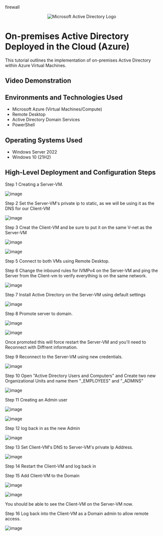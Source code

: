 firewall<p align="center">
<img src="https://i.imgur.com/pU5A58S.png" alt="Microsoft Active Directory Logo"/>
</p>

<h1>On-premises Active Directory Deployed in the Cloud (Azure)</h1>
This tutorial outlines the implementation of on-premises Active Directory within Azure Virtual Machines.<br />


<h2>Video Demonstration</h2>


<h2>Environments and Technologies Used</h2>

- Microsoft Azure (Virtual Machines/Compute)
- Remote Desktop
- Active Directory Domain Services
- PowerShell

<h2>Operating Systems Used </h2>

- Windows Server 2022
- Windows 10 (21H2)

<h2>High-Level Deployment and Configuration Steps</h2>

Step 1 Creating a Server-VM.

![image](https://github.com/KitchReeves/Active-Directory/assets/158783649/73c69125-8f1c-4c91-941c-2415574d3a37)

Step 2 Set the Server-VM's private ip to static, as we will be using it as the DNS for our Client-VM

![image](https://github.com/KitchReeves/Active-Directory/assets/158783649/db988e10-54a2-4a4f-b955-5f488568e5ed)


Step 3 Creat the Client-VM and be sure to put it on the same V-net as the Server-VM

![image](https://github.com/KitchReeves/Active-Directory/assets/158783649/f948c404-f7d1-4fca-85ae-82882d172638)


![image](https://github.com/KitchReeves/Active-Directory/assets/158783649/204d8bf3-bbe6-4ded-a0a9-279600799570)

Step 5 Connect to both VMs using Remote Desktop.

Step 6 Change the inbound rules for IVMPv4 on the Server-VM and ping the Server from the Client-vm to verify everything is on the same network.


![image](https://github.com/KitchReeves/Active-Directory/assets/158783649/3666d467-a50f-4051-8b7f-a469478caff7)

Step 7 Install Active Directory on the Server-VM using default settings

![image](https://github.com/KitchReeves/Active-Directory/assets/158783649/59248dfc-c79b-444f-aaeb-dc42f9d1a4c1)

Step 8  Promote server to domain.


![image](https://github.com/KitchReeves/Active-Directory/assets/158783649/8b255418-4986-4b2d-af79-a6832327fda4)


![image](https://github.com/KitchReeves/Active-Directory/assets/158783649/ca537910-c407-4ff3-ac08-db7f0f587348)

Once promoted this will force restart the Server-VM and you'll need to Reconnect with Diffrent information.

Step 9 Reconnect to the Server-VM using new credentials.

![image](https://github.com/KitchReeves/Active-Directory/assets/158783649/8b1e969f-2dcd-48ff-9550-5917b72e0910)

Step 10 Open "Active Directory Users and Computers" and Create two new Organizational Units and name them "_EMPLOYEES" and "_ADMINS"

![image](https://github.com/KitchReeves/Active-Directory/assets/158783649/7a93fbf9-3bab-4b5f-aad9-de9f79137e81)

Step 11 Creating an Admin user

![image](https://github.com/KitchReeves/Active-Directory/assets/158783649/955b4ec7-313b-4dae-8d84-ac86e45ec3ab)

![image](https://github.com/KitchReeves/Active-Directory/assets/158783649/0ab4fcc3-eea1-40bc-8f62-49fca2cf3a36)

Step 12 log back in as the new Admin

![image](https://github.com/KitchReeves/Active-Directory/assets/158783649/657854fa-1945-4fed-8505-f4afce166497)

Step 13 Set Client-VM's DNS to Server-VM's private Ip Address.

![image](https://github.com/KitchReeves/Active-Directory/assets/158783649/93802d07-f364-4892-a242-a4d258909694)

Step 14 Restart the Client-VM and log back in

Step 15 Add Client-VM to the Domain

![image](https://github.com/KitchReeves/Active-Directory/assets/158783649/48e0cbb8-6d3f-4cc9-a86d-3bf31622ea88)

![image](https://github.com/KitchReeves/Active-Directory/assets/158783649/79290139-0704-4f24-864f-86b97a268aa3)

You should be able to see the Client-VM on the Server-VM now.

Step 16 Log back into the Client-VM as a Domain admin to allow remote access.

![image](https://github.com/KitchReeves/Active-Directory/assets/158783649/5ddfca27-d3a5-490f-9a12-8f441eb57ebe)



